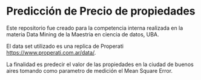# Predicción de Precio de propiedades

Este repositorio fue creado para la competencia interna realizada en la materia Data Mining de la Maestria en ciencia de datos, UBA.

El data set utilizado es una replica de Properati https://www.properati.com.ar/data/. 

La finalidad es predecir el valor de las propiedades en la ciudad de buenos aires tomando como parametro de medición el Mean Square Error.
